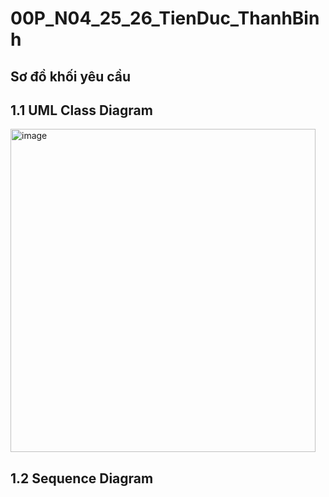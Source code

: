 # 00P_N04_25_26_TienDuc_ThanhBinh

## Sơ đồ khối yêu cầu
## 1.1 UML Class Diagram
<img width="488" height="517" alt="image" src="https://github.com/user-attachments/assets/431125fa-545c-4adb-b6cf-04b054098aaa" />

## 1.2 Sequence Diagram

